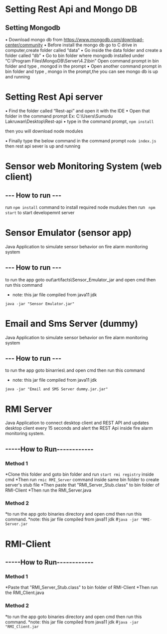 
# Setting Rest Api and Mongo DB
##	Setting Mongodb

•	Download mongo db from https://www.mongodb.com/download-center/community
•	Before install the mongo db go to  C drive in computer,create folder called “data”
•	Go inside the data folder and create a  folder called “db”
•	Go to bin folder where  mongodb installed under “C:\Program Files\MongoDB\Server\4.2\bin”
Open command prompt in bin folder and type , mongod in the prompt
•	Open another  command prompt in bin folder and type , mongo  in the prompt,the you can see mongo db is up and running


#	Setting Rest Api server

•	Find the folder called “Rest-api” and open it with the IDE
•	Open that folder in the  command prompt
Ex: C:\Users\Sumudu Lakruwan\Desktop\Rest-api
•	type in the command prompt,
` npm install `

then you will download node modules

•	Finally type the below command in the   command prompt
    ` node index.js `
then rest api sever is up and running
 
# Sensor web Monitoring System (web client)

## --- How to run ---
run ` npm install ` command to install required node mudules
then run ` npm start` to start developemnt server

# Sensor Emulator (sensor app)
Java Application to simulate sensor behavior on fire alarm monitoring system

## --- How to run ---
to run the app goto out\artifacts\Sensor_Emulator_jar and open cmd then run this command
* note: this jar file compiled from java11 jdk

` java -jar "Sensor Emulator.jar" `

# Email and Sms Server (dummy)
Java Application to simulate sensor behavior on fire alarm monitoring system

## --- How to run ---
to run the app goto binarries\ and open cmd then run this command
* note: this jar file compiled from java11 jdk

` java -jar "Email and SMS Server dummy.jar.jar" `


# RMI Server

Java Application to connect desktop client and REST API and updates desktop client every 15 seconds and alert the REST Api inside fire alarm monitoring system.

## -----How to Run------------

### Method 1

*Clone this folder and goto bin folder and run `start rmi registry` inside cmd
*Then run `rmic RMI_Server` command inside same bin folder to create server's stub file
*Then paste that "RMI_Server_Stub.class" to bin folder of RMI-Client
*Then run the RMI_Server.java

### Method 2

*to run the app goto binaries directory and open cmd then run this command.
*note: this jar file compiled from java11 jdk
#` java -jar "RMI-Server.jar ` 


# RMI-Client

## -----How to Run------------

### Method 1

*Paste that "RMI_Server_Stub.class" to bin folder of RMI-Client
*Then run the RMI_Client.java

### Method 2

*to run the app goto binaries directory and open cmd then run this command.
*note: this jar file compiled from java11 jdk
#` java -jar "RMI_Client.jar ` 
